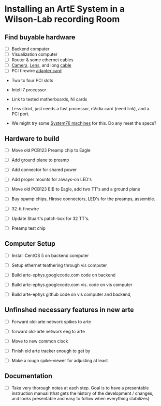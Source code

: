 Installing an ArtE System in a Wilson-Lab recording Room
========================================================

Find buyable hardware
---------------------

- [ ] Backend computer
- [ ] Visualization computer
- [ ] Router & some ethernet cables
- [ ] [Camera](http://www.ptgreystore.com/firefly-mv-03-mp-mono-firewire), [Lens](http://www.ptgreystore.com/fujinon-yv28x28sa-2-hd-vari-focal-lens), and long [cable](http://www.ptgreystore.com/products/212-45-meter-6-pin-to-6-pin-ieee-1394a-cable.aspx)
- [ ] PCI firewire [adapter card](http://www.ptgreystore.com/ieee-1394a-ohci-pci-host-adapter-3-port-400-mbps-card)

* Two to four PCI slots
* Intel i7 processor
* Link to tested motherboards, NI cards



* Less strict, just needs a fast processor, nVidia card (need link), and a PCI port.

* We might try some [System76 machines](http://www.system76.com) for this.  Do any meet the specs?









Hardware to build
-----------------

- [ ] Move old PCB123 Preamp chip to Eagle

- [ ] Add ground plane to preamp

- [ ] Add connector for shared power

- [ ] Add proper mounts for always-on LED's

- [ ] Move old PCB123 EIB to Eagle, add two TT's and a ground plane

- [ ] Buy opamp chips, Hirose connectors, LED's for the preamps, assemble.

- [ ] 32-tt finewire

- [ ] Update Stuart's patch-box for 32 TT's.

- [ ] Preamp test chip


Computer Setup
--------------

- [ ] Install CentOS 5 on backend computer

- [ ] Setup ethernet teathering through vis computer

- [ ] Build arte-ephys.googlecode.com code on backend

- [ ] Build arte-ephys.googlecode.com vis. code on vis computer

- [ ] Build arte-ephys github code on vis computer and backend,


Unfinshed necessary features in new arte
----------------------------------------

- [ ] Forward old-arte network spikes to arte

- [ ] forward old-arte network eeg to arte

- [ ] Move to new common clock

- [ ] Finish old arte tracker enough to get by

- [ ] Make a rough spike-viewer for adjusting at least


Documentation
-------------

- [ ] Take very thorough notes at each step.  Goal is to have a presentable instruction manual (that gets the history of the development / changes, and looks presentable and easy to follow when everything stabilizes)